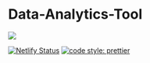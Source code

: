 # Data-Analytics-Tool

<img src="https://data-analytics-tool.com/ogimage.png">

[![Netlify Status](https://api.netlify.com/api/v1/badges/abd4066b-6737-472c-aeed-af446b1f3156/deploy-status)](https://app.netlify.com/sites/data-analytics-tool/deploys)
[![code style: prettier](https://img.shields.io/badge/code_style-prettier-ff69b4.svg?style=flat-square)](https://github.com/prettier/prettier)
